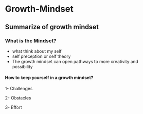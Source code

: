 # Growth-Mindset
## Summarize of growth mindset

### What is the Mindset?
- what think about my self
- self preception or self theory
- The growth mindset can open pathways to more creativity and possibility

#### How to keep yourself in a growth mindset?

1- Challenges

2- Obstacles

3- Effort
